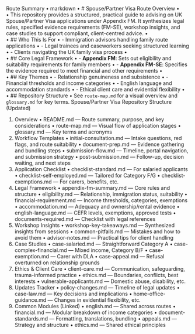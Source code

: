 Route Summary
•	markdown
•	# Spouse/Partner Visa Route Overview
•	
•	This repository provides a structured, practical guide to advising on UK Spouse/Partner Visa applications under Appendix FM. It synthesizes legal rules, specified evidence requirements (FM-SE), workshop insights, and case studies to support compliant, client-centred advice.
•	
•	## Who This Is For
•	- Immigration advisors handling family route applications
•	- Legal trainees and caseworkers seeking structured learning
•	- Clients navigating the UK family visa process
•	
•	## Core Legal Framework
•	- **Appendix FM**: Sets out eligibility and suitability requirements for family members
•	- **Appendix FM-SE**: Specifies the evidence required to meet financial and other requirements
•	
•	## Key Themes
•	- Relationship genuineness and subsistence
•	- Financial thresholds and income categories
•	- English language and accommodation standards
•	- Ethical client care and evidential flexibility
•	
•	## Repository Structure
•	See `route-map.md` for a visual overview and `glossary.md` for key terms.
Spouse/Partner Visa Repository Structure (Updated)
1. Overview
•	README.md — Route summary, purpose, and key considerations
•	route-map.md — Visual flow of application stages
•	glossary.md — Key terms and acronyms
2. Workflow Templates
•	initial-consultation.md — Intake questions, red flags, and route suitability
•	document-prep.md — Evidence gathering and bundling steps
•	submission-flow.md — Timeline, portal navigation, and submission strategy
•	post-submission.md — Follow-up, decision waiting, and next steps
3. Application Checklist
•	checklist-standard.md — For salaried applicants
•	checklist-self-employed.md — Tailored for Category F/G
•	checklist-exemptions.md — For carers, benefits, etc.
4. Legal Framework
•	appendix-fm-summary.md — Core rules and structure
•	eligibility.md — Relationship, immigration status, suitability
•	financial-requirement.md — Income thresholds, categories, exemptions
•	accommodation.md — Adequacy and ownership/rental evidence
•	english-language.md — CEFR levels, exemptions, approved tests
•	documents-required.md — Checklist with legal references
5. Workshop Insights
•	workshop-key-takeaways.md — Synthesized insights from sessions
•	common-pitfalls.md — Mistakes and how to avoid them
•	advisor-notes.md — Practical tips for client handling
6. Case Studies
•	case-salaried.md — Straightforward Category A
•	case-complex-financial.md — Mixed income, Category B/F
•	case-exemption.md — Carer with DLA
•	case-appeal.md — Refusal overturned on relationship grounds
7. Ethics & Client Care
•	client-care.md — Communication, safeguarding, trauma-informed practice
•	ethics.md — Boundaries, conflicts, best interests
•	vulnerable-applicants.md — Domestic abuse, disability, etc.
8. Updates Tracker
•	policy-changes.md — Timeline of legal updates
•	case-law.md — Key decisions and implications
•	home-office-guidance.md — Changes in evidential flexibility, etc.
9. Common Modules (Linked)
•	english.md — Shared across routes
•	financial.md — Modular breakdown of income categories
•	document-standards.md — Formatting, translations, bundling
•	appeals.md — Strategy and structure
•	ethics.md — Shared ethical principles
